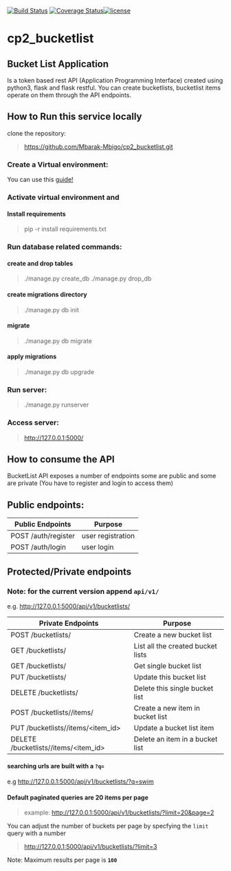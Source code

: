 [![Build Status](https://travis-ci.org/Mbarak-Mbigo/cp2_bucketlist.svg?branch=develop)](https://travis-ci.org/Mbarak-Mbigo/cp2_bucketlist)
[![Coverage Status](https://coveralls.io/repos/github/Mbarak-Mbigo/cp2_bucketlist/badge.svg?branch=develop)](https://coveralls.io/github/Mbarak-Mbigo/cp2_bucketlist?branch=develop)[![license](https://img.shields.io/github/license/mashape/apistatus.svg)]()
# cp2_bucketlist
## Bucket List Application
Is a token based rest API (Application Programming Interface) created using python3, flask and flask restful.
You can create bucketlists, bucketlist items operate on them through the API endpoints.

## How to Run this service locally
clone the repository:
> https://github.com/Mbarak-Mbigo/cp2_bucketlist.git

### Create a Virtual environment:
You can use this [guide!](http://python-guide-pt-br.readthedocs.io/en/latest/dev/virtualenvs/)

### Activate virtual environment and

#### Install requirements
> pip -r install requirements.txt

### Run database related commands:

#### create and drop tables
> ./manage.py create_db
> ./manage.py drop_db

#### create migrations directory
> ./manage.py db init

#### migrate
> ./manage.py db migrate

#### apply migrations
> ./manage.py db upgrade

### Run server:
> ./manage.py runserver

### Access server:
> http://127.0.0.1:5000/

## How to consume the API
BucketList API exposes a number of endpoints some are public and 
some are private (You have to register and login to access them)

## Public endpoints:
Public Endpoints |  Purpose
------------------|------------
POST /auth/register | user registration
POST /auth/login | user login

## Protected/Private endpoints

### Note: for the current version append **`api/v1/`**
e.g. http://127.0.0.1:5000/api/v1/bucketlists/

Private Endpoints | Purpose
----------| -------------
POST /bucketlists/ | Create a new bucket list
GET /bucketlists/ | List all the created bucket lists
GET /bucketlists/<id> | Get single bucket list
PUT /bucketlists/<id> | Update this bucket list
DELETE /bucketlists/<id> | Delete this single bucket list
POST /bucketlists/<id>/items/| Create a new item in bucket list
PUT /bucketlists/<id>/items/<item_id> | Update a bucket list item
DELETE /bucketlists/<id>/items/<item_id> | Delete an item in a bucket list

#### searching urls are built with a **`?q=`**
  e.g http://127.0.0.1:5000/api/v1/bucketlists/?q=swim

#### Default paginated queries are 20 items per page
> example: http://127.0.0.1:5000/api/v1/bucketlists/?limit=20&page=2

You can adjust the number of buckets per page by specfying the `limit` query with a number
> http://127.0.0.1:5000/api/v1/bucketlists/?limit=3

Note: Maximum results per page is **`100`**








